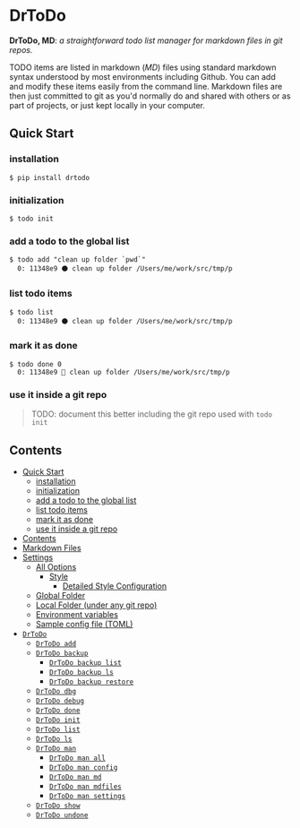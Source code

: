 # DrToDo

**DrToDo, MD**: *a straightforward todo list manager for markdown files in git repos.*

TODO items are listed in markdown (*MD*) files using standard markdown syntax understood by most
environments including Github. You can add and modify these items easily from the command line.
Markdown files are then just committed to git as you'd normally do and shared with others or as
part of projects, or just kept locally in your computer.

## Quick Start

### installation

```console
$ pip install drtodo
```

### initialization

```console
$ todo init
```

### add a todo to the global list

```console
$ todo add "clean up folder `pwd`"
  0: 11348e9 ⚫ clean up folder /Users/me/work/src/tmp/p
```

### list todo items

```console
$ todo list
  0: 11348e9 ⚫ clean up folder /Users/me/work/src/tmp/p
```

### mark it as done

```console
$ todo done 0
  0: 11348e9 🔘 clean up folder /Users/me/work/src/tmp/p
```

### use it inside a git repo

> TODO: document this better including the git repo used with `todo init`

## Contents

  - [Quick Start](#quick-start)
    - [installation](#installation)
    - [initialization](#initialization)
    - [add a todo to the global list](#add-a-todo-to-the-global-list)
    - [list todo items](#list-todo-items)
    - [mark it as done](#mark-it-as-done)
    - [use it inside a git repo](#use-it-inside-a-git-repo)
  - [Contents](#contents)
- [Markdown Files](#markdown-files)
- [Settings](#settings)
  - [All Options](#all-options)
    - [Style](#style)
      - [Detailed Style Configuration](#detailed-style-configuration)
  - [Global Folder](#global-folder)
  - [Local Folder (under any git repo)](#local-folder-under-any-git-repo)
  - [Environment variables](#environment-variables)
  - [Sample config file (TOML)](#sample-config-file-toml)
- [`DrToDo`](#drtodo-1)
  - [`DrToDo add`](#drtodo-add)
  - [`DrToDo backup`](#drtodo-backup)
    - [`DrToDo backup list`](#drtodo-backup-list)
    - [`DrToDo backup ls`](#drtodo-backup-ls)
    - [`DrToDo backup restore`](#drtodo-backup-restore)
  - [`DrToDo dbg`](#drtodo-dbg)
  - [`DrToDo debug`](#drtodo-debug)
  - [`DrToDo done`](#drtodo-done)
  - [`DrToDo init`](#drtodo-init)
  - [`DrToDo list`](#drtodo-list)
  - [`DrToDo ls`](#drtodo-ls)
  - [`DrToDo man`](#drtodo-man)
    - [`DrToDo man all`](#drtodo-man-all)
    - [`DrToDo man config`](#drtodo-man-config)
    - [`DrToDo man md`](#drtodo-man-md)
    - [`DrToDo man mdfiles`](#drtodo-man-mdfiles)
    - [`DrToDo man settings`](#drtodo-man-settings)
  - [`DrToDo show`](#drtodo-show)
  - [`DrToDo undone`](#drtodo-undone)

